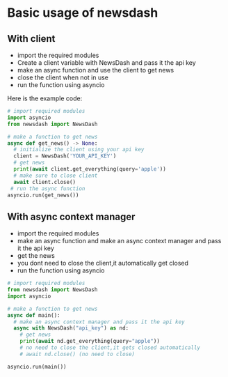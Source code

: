 # Basic usage of newsdash
## With client
- import the required modules
- Create a client variable with NewsDash and pass it the api key
- make an async function and use the client to get news
- close the client when not in use
- run the function using asyncio

Here is the example code:
```python
# import required modules
import asyncio
from newsdash import NewsDash

# make a function to get news
async def get_news() -> None:
  # initialize the client using your api key
  client = NewsDash('YOUR_API_KEY')
  # get news
  print(await client.get_everything(query='apple'))
  # make sure to close client
  await client.close()
 # run the async function
asyncio.run(get_news())
```
## With async context manager
- import the required modules
- make an async function and make an async context manager and pass it the api key
- get the news
- you dont need to close the client,it automatically get closed
- run the function using asyncio
```python
# import required modules
from newsdash import NewsDash
import asyncio

# make a function to get news
async def main():
  # make an async context manager and pass it the api key
  async with NewsDash("api_key") as nd:
    # get news
    print(await nd.get_everything(query="apple"))
    # no need to close the client,it gets closed automatically
    # await nd.close() (no need to close)

asyncio.run(main())
```